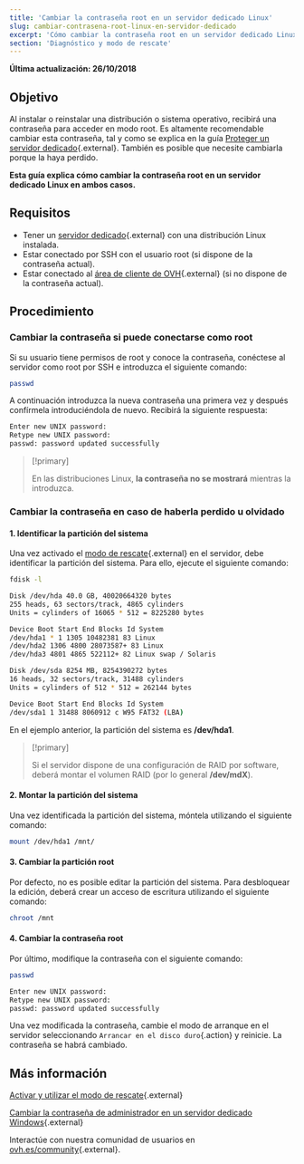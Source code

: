 ```yaml
---
title: 'Cambiar la contraseña root en un servidor dedicado Linux'
slug: cambiar-contrasena-root-linux-en-servidor-dedicado
excerpt: 'Cómo cambiar la contraseña root en un servidor dedicado Linux'
section: 'Diagnóstico y modo de rescate'
---
```


**Última actualización: 26/10/2018**

## Objetivo

Al instalar o reinstalar una distribución o sistema operativo, recibirá una contraseña para acceder en modo root. Es altamente recomendable cambiar esta contraseña, tal y como se explica en la guía [Proteger un servidor dedicado](https://docs.ovh.com/es/dedicated/seguridad-de-un-servidor-dedicado/){.external}. También es posible que necesite cambiarla porque la haya perdido.

**Esta guía explica cómo cambiar la contraseña root en un servidor dedicado Linux en ambos casos.**


## Requisitos

* Tener un [servidor dedicado](https://www.ovh.es/servidores_dedicados/){.external} con una distribución Linux instalada.
* Estar conectado por SSH con el usuario root (si dispone de la contraseña actual).
* Estar conectado al [área de cliente de OVH](https://www.ovh.com/auth/?action=gotomanager&from=https://www.ovh.es/&ovhSubsidiary=es){.external} (si no dispone de la contraseña actual).


## Procedimiento

### Cambiar la contraseña si puede conectarse como root

Si su usuario tiene permisos de root y conoce la contraseña, conéctese al servidor como root por SSH e introduzca el siguiente comando:

```sh
passwd
```

A continuación introduzca la nueva contraseña una primera vez y después confírmela introduciéndola de nuevo. Recibirá la siguiente respuesta:

```sh
Enter new UNIX password:
Retype new UNIX password:
passwd: password updated successfully
```

> [!primary]
>
> En las distribuciones Linux, **la contraseña no se mostrará** mientras la introduzca.
>

### Cambiar la contraseña en caso de haberla perdido u olvidado

#### 1. Identificar la partición del sistema

Una vez activado el [modo de rescate](https://docs.ovh.com/es/dedicated/modo_de_rescate/){.external} en el servidor, debe identificar la partición del sistema. Para ello, ejecute el siguiente comando:

```sh
fdisk -l

Disk /dev/hda 40.0 GB, 40020664320 bytes
255 heads, 63 sectors/track, 4865 cylinders
Units = cylinders of 16065 * 512 = 8225280 bytes

Device Boot Start End Blocks Id System
/dev/hda1 * 1 1305 10482381 83 Linux
/dev/hda2 1306 4800 28073587+ 83 Linux
/dev/hda3 4801 4865 522112+ 82 Linux swap / Solaris

Disk /dev/sda 8254 MB, 8254390272 bytes
16 heads, 32 sectors/track, 31488 cylinders
Units = cylinders of 512 * 512 = 262144 bytes

Device Boot Start End Blocks Id System
/dev/sda1 1 31488 8060912 c W95 FAT32 (LBA)
```

En el ejemplo anterior, la partición del sistema es **/dev/hda1**. 

> [!primary]
>
> Si el servidor dispone de una configuración de RAID por software, deberá montar el volumen RAID (por lo general **/dev/mdX**). 
>

#### 2. Montar la partición del sistema

Una vez identificada la partición del sistema, móntela utilizando el siguiente comando:

```sh
mount /dev/hda1 /mnt/
```

#### 3. Cambiar la partición root

Por defecto, no es posible editar la partición del sistema. Para desbloquear la edición, deberá crear un acceso de escritura utilizando el siguiente comando:

```sh
chroot /mnt
```

#### 4. Cambiar la contraseña root

Por último, modifique la contraseña con el siguiente comando:

```sh
passwd

Enter new UNIX password:
Retype new UNIX password:
passwd: password updated successfully
```

Una vez modificada la contraseña, cambie el modo de arranque en el servidor seleccionando `Arrancar en el disco duro`{.action} y reinicie. La contraseña se habrá cambiado.


## Más información

[Activar y utilizar el modo de rescate](https://docs.ovh.com/es/dedicated/modo_de_rescate/){.external}

[Cambiar la contraseña de administrador en un servidor dedicado Windows](https://docs.ovh.com/es/dedicated/cambiar-contrasena-administrador-en-servidor-windows/){.external}

Interactúe con nuestra comunidad de usuarios en [ovh.es/community](https://www.ovh.es/community/){.external}.